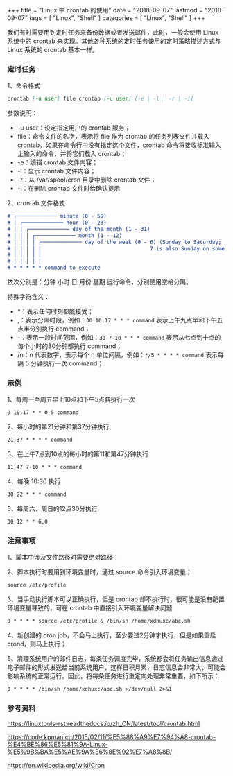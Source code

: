 +++
title = "Linux 中 crontab 的使用"
date = "2018-09-07"
lastmod = "2018-09-07"
tags = [
    "Linux",
    "Shell"
]
categories = [
    "Linux",
    "Shell"
]
+++

我们有时需要用到定时任务来备份数据或者发送邮件，此时，一般会使用 Linux 系统中的 crontab 来实现。其他各种系统的定时任务使用的定时策略描述方式与 Linux 系统的 crontab 基本一样。

<!--more-->

### 定时任务

1、命令格式
```markdown
crontab [-u user] file crontab [-u user] [-e | -l | -r | -i]
```
参数说明：

* -u user：设定指定用户的 crontab 服务；
* file：命令文件的名字，表示将 file 作为 crontab 的任务列表文件并载入 crontab。如果在命令行中没有指定这个文件，crontab 命令将接收标准输入上输入的命令，并将它们载入 crontab；
* -e：编辑 crontab 文件内容；
* -l：显示 crontab 文件内容；
* -r：从 /var/spool/cron 目录中删除 crontab 文件；
* -i：在删除 crontab 文件时给确认提示


2、crontab 文件格式
```markdown
# ┌───────────── minute (0 - 59)
# │ ┌───────────── hour (0 - 23)
# │ │ ┌───────────── day of the month (1 - 31)
# │ │ │ ┌───────────── month (1 - 12)
# │ │ │ │ ┌───────────── day of the week (0 - 6) (Sunday to Saturday;
# │ │ │ │ │                                   7 is also Sunday on some systems)
# │ │ │ │ │
# │ │ │ │ │
# * * * * * command to execute
```
依次分别是：分钟 小时 日 月份 星期 运行命令，分别使用空格分隔。

特殊字符含义：

* *：表示任何时刻都能接受；
* ,：表示分隔时段，例如：`30 10,17 * * * command` 表示上午九点半和下午五点半分别执行 command；
* -：表示一段时间范围，例如：`30 7-10 * * * command` 表示从七点到十点的每个小时的30分钟都执行 command；
* /n：n 代表数字，表示每个 n 单位间隔，例如：`*/5 * * * * command` 表示每隔 5 分钟执行一次 command；

### 示例
1、每周一至周五早上10点和下午5点各执行一次
```markdown
0 10,17 * * 0-5 command
```
2、每小时的第21分钟和第37分钟执行
```markdown
21,37 * * * * command
```
3、在上午7点到10点的每小时的第11和第47分钟执行
```markdown
11,47 7-10 * * * command
```
4、每晚 10:30 执行
```markdown
30 22 * * * command
```
5、每周六、周日的12点30分执行
```markdown
30 12 * * 6,0
```


### 注意事项
1、脚本中涉及文件路径时需要绝对路径；

2、脚本执行时要用到环境变量时，通过 source 命令引入环境变量；
```markdown
source /etc/profile
```

3、当手动执行脚本可以正确执行，但是 crontab 却不执行时，很可能是没有配置环境变量导致的，可在 crontab 中直接引入环境变量解决问题
```markdown
0 * * * * source /etc/profile & /bin/sh /home/xdhuxc/abc.sh
```

4、新创建的 cron job，不会马上执行，至少要过2分钟才执行，但是如果重启 crond，则马上执行；

5、清理系统用户的邮件日志，每条任务调度完毕，系统都会将任务输出信息通过电子邮件的形式发送给当前系统用户，这样日积月累，日志信息会非常大，可能会影响系统的正常运行。因此，将每条任务进行重定向处理非常重要，如下所示：
```markdown
0 * * * * /bin/sh /home/xdhuxc/abc.sh >/dev/null 2>&1
```

### 参考资料

https://linuxtools-rst.readthedocs.io/zh_CN/latest/tool/crontab.html

https://code.kpman.cc/2015/02/11/%E5%88%A9%E7%94%A8-crontab-%E4%BE%86%E5%81%9A-Linux-%E5%9B%BA%E5%AE%9A%E6%8E%92%E7%A8%8B/

https://en.wikipedia.org/wiki/Cron
